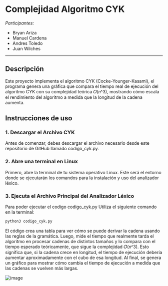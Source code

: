 # Complejidad Algoritmo CYK

*Participantes:*
- Bryan Ariza
- Manuel Cardena
- Andres Toledo
- Juan Wilches

---
## Descripción
Este proyecto implementa el algoritmo CYK (Cocke-Younger-Kasami), el programa genera una gráfica que compara el tiempo real de ejecución del algoritmo CYK con su complejidad teórica 𝑂(𝑛^3), mostrando cómo escala el rendimiento del algoritmo a medida que la longitud de la cadena aumenta.
## Instrucciones de uso

### 1. Descargar el Archivo CYK

Antes de comenzar, debes descargar el archivo necesario desde este repositorio de GitHub llamado codigo_cyk.py. 

### 2. Abre una terminal en Linux
Primero, abre la terminal de tu sistema operativo Linux. Este será el entorno donde se ejecutarán los comandos para la instalación y uso del analizador léxico.

### 3. Ejecuta el Archivo Principal del Analizador Léxico
Para poder ejecutar el codigo codigo_cyk.py Utiliza el siguiente comando en la terminal:
```bash
python3 codigo_cyk.py
```
El código crea una tabla para ver cómo se puede derivar la cadena usando las reglas de la gramática. Luego, mide el tiempo que realmente tarda el algoritmo en procesar cadenas de distintos tamaños y lo compara con el tiempo esperado teóricamente, que sigue la complejidad 𝑂(𝑛^3). Esto significa que, si la cadena crece en longitud, el tiempo de ejecución debería aumentar aproximadamente con el cubo de esa longitud. Al final, se genera un gráfico para mostrar cómo cambia el tiempo de ejecución a medida que las cadenas se vuelven más largas.

![image](https://github.com/user-attachments/assets/41d54c14-2335-40e7-a581-107f7332f2e5)


